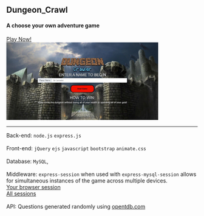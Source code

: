 ## Dungeon_Crawl
#### A choose your own adventure game
<a href="https://dungeon-crawler-jv8m.onrender.com/">Play Now!</a><br>
<img src="/public/images/logo/main_screen.jpg" alt="picture" width="400px">
<hr>




Back-end: `node.js` `express.js`  <br><br>
Front-end: `jQuery` `ejs` `javascript` `bootstrap` `animate.css` <br><br>
Database: `MySQL`,<br><br>
Middleware: `express-session` when used with `express-mysql-session` allows for simultaneous instances of the game across multiple devices. <br>
<a href="https://dungeon-crawl.herokuapp.com/sessions/yours">Your browser session</a><br>
<a href="https://dungeon-crawl.herokuapp.com/sessions/all">All sessions</a><br><br>
API: Questions generated randomly using <a href="https://opentdb.com/">opentdb.com</a>

